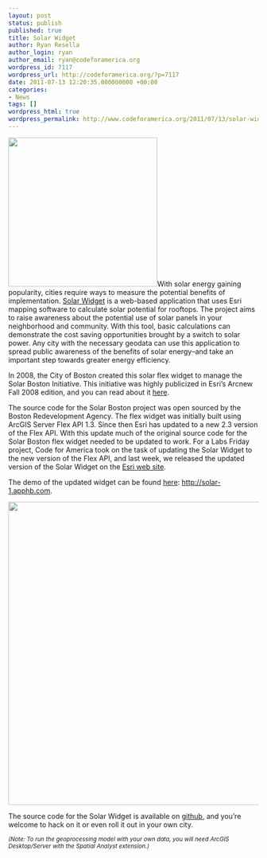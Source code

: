 ```yaml
---
layout: post
status: publish
published: true
title: Solar Widget
author: Ryan Resella
author_login: ryan
author_email: ryan@codeforamerica.org
wordpress_id: 7117
wordpress_url: http://codeforamerica.org/?p=7117
date: 2011-07-13 12:20:35.000000000 +00:00
categories:
- News
tags: []
wordpress_html: true
wordpress_permalink: http://www.codeforamerica.org/2011/07/13/solar-widget/
---
```


<p><a href="http://codeforamerica.org/wp-content/uploads/2011/06/SolarScreenshot.jpg"><img alt="" class="alignright size-full wp-image-7127" src="http://codeforamerica.org/wp-content/uploads/2011/06/SolarScreenshot.jpg" title="SolarScreenshot" width="300"/></a>With solar energy gaining popularity, cities require ways to measure the potential benefits of implementation. <a href="http://solar-1.apphb.com/">Solar Widget</a> is a web-based application that uses Esri mapping software to calculate solar potential for rooftops. The project aims to raise awareness about the potential use of solar panels in your neighborhood and community. With this tool, basic calculations can demonstrate the cost saving opportunities brought by a switch to solar power. Any city with the necessary geodata can use this application to spread public awareness of the benefits of solar energy–and take an important step towards greater energy efficiency.</p>
<p>In 2008, the City of Boston created this solar flex widget to manage the Solar Boston Initiative. This initiative was highly publicized in Esri’s Arcnew Fall 2008 edition, and you can read about it <a href="http://www.esri.com/news/arcnews/fall08articles/boston-showcases.html" target="_blank">here</a>.</p>
<p>The source code for the Solar Boston project was open sourced by the Boston Redevelopment Agency. The flex widget was initially built using ArcGIS Server Flex API 1.3. Since then Esri has updated to a new 2.3 version of the Flex API. With this update much of the original source code for the Solar Boston flex widget needed to be updated to work. For a Labs Friday project, Code for America took on the task of updating the Solar Widget to the new version of the Flex API, and last week, we released the updated version of the Solar Widget on the <a href="http://www.arcgis.com/home/item.html?id=8c15dd37aafc4e989b51d941c958e9d7" target="_blank">Esri web site</a>.</p>
<p>The demo of the updated widget can be found <a href="http://solar-1.apphb.com" target="_blank">here</a>: <a href="http://solar-1.apphb.com" target="_blank">http://solar-1.apphb.com</a>.</p>
<p><a href="http://codeforamerica.org/wp-content/uploads/2011/06/SolarBoston.jpg"><img alt="" class="alignnone size-full wp-image-7119" src="http://codeforamerica.org/wp-content/uploads/2011/06/SolarBoston.jpg" title="SolarBoston" width="610"/></a></p>
<p>The source code for the Solar Widget is available on <a href="https://github.com/codeforamerica/SolarWidget" target="_blank">github</a>, and you’re welcome to hack on it or even roll it out in your own city.</p>
<p><small><em>(Note: To run the geoprocessing model with your own data, you will need ArcGIS Desktop/Server with the Spatial Analyst extension.)</em></small></p>
